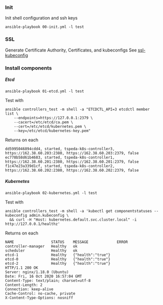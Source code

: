 ### Init

Init shell configuration and ssh keys
```
ansible-playbook 00-init.yml -l test
```

### SSL

Generate Certificate Authority, Certificates, and kubeconfigs
See [ssl-kubeconfig](ssl-kubeconfig/)

### Install components

##### Etcd
```
ansible-playbook 01-etcd.yml -l test
```
Test with
```
ansible controllers_test -m shell -a "ETCDCTL_API=3 etcdctl member list \
    --endpoints=https://127.0.0.1:2379 \
    --cacert=/etc/etcd/ca.pem \
    --cert=/etc/etcd/kubernetes.pem \
    --key=/etc/etcd/kubernetes-key.pem"
```
Returns on each
```
dd5995046894cdd4, started, tspeda-k8s-controller3, https://162.38.60.203:2380, https://162.38.60.203:2379, false
ec778b58d61b4683, started, tspeda-k8s-controller1, https://162.38.60.201:2380, https://162.38.60.201:2379, false
f1c47e23a339d1cf, started, tspeda-k8s-controller2, https://162.38.60.202:2380, https://162.38.60.202:2379, false
```

##### Kubernetes
```
ansible-playbook 02-kubernetes.yml -l test
```
Test with
```
ansible controllers_test -m shell -a 'kubectl get componentstatuses --kubeconfig admin.kubeconfig \
  && curl -H "Host: kubernetes.default.svc.cluster.local" -i http://127.0.0.1/healthz'
```
Returns on each
```
NAME                 STATUS    MESSAGE             ERROR
controller-manager   Healthy   ok                  
scheduler            Healthy   ok                  
etcd-1               Healthy   {"health":"true"}   
etcd-0               Healthy   {"health":"true"}   
etcd-2               Healthy   {"health":"true"}   
HTTP/1.1 200 OK
Server: nginx/1.18.0 (Ubuntu)
Date: Fri, 16 Oct 2020 16:57:04 GMT
Content-Type: text/plain; charset=utf-8
Content-Length: 2
Connection: keep-alive
Cache-Control: no-cache, private
X-Content-Type-Options: nosniff
```
